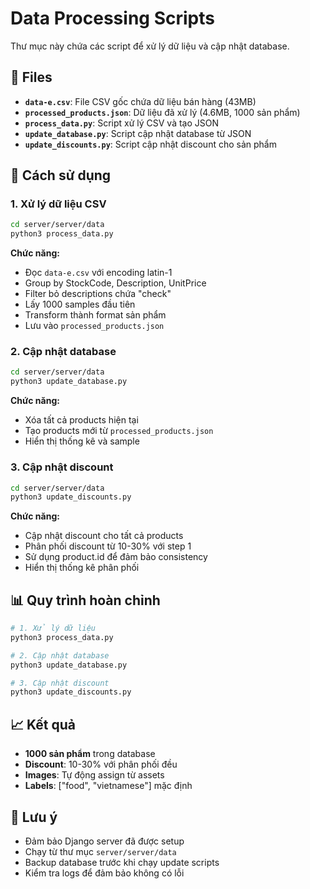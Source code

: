 # Data Processing Scripts

Thư mục này chứa các script để xử lý dữ liệu và cập nhật database.

## 📁 Files

- **`data-e.csv`**: File CSV gốc chứa dữ liệu bán hàng (43MB)
- **`processed_products.json`**: Dữ liệu đã xử lý (4.6MB, 1000 sản phẩm)
- **`process_data.py`**: Script xử lý CSV và tạo JSON
- **`update_database.py`**: Script cập nhật database từ JSON
- **`update_discounts.py`**: Script cập nhật discount cho sản phẩm

## 🚀 Cách sử dụng

### 1. Xử lý dữ liệu CSV
```bash
cd server/server/data
python3 process_data.py
```

**Chức năng:**
- Đọc `data-e.csv` với encoding latin-1
- Group by StockCode, Description, UnitPrice
- Filter bỏ descriptions chứa "check"
- Lấy 1000 samples đầu tiên
- Transform thành format sản phẩm
- Lưu vào `processed_products.json`

### 2. Cập nhật database
```bash
cd server/server/data
python3 update_database.py
```

**Chức năng:**
- Xóa tất cả products hiện tại
- Tạo products mới từ `processed_products.json`
- Hiển thị thống kê và sample

### 3. Cập nhật discount
```bash
cd server/server/data
python3 update_discounts.py
```

**Chức năng:**
- Cập nhật discount cho tất cả products
- Phân phối discount từ 10-30% với step 1
- Sử dụng product.id để đảm bảo consistency
- Hiển thị thống kê phân phối

## 📊 Quy trình hoàn chỉnh

```bash
# 1. Xử lý dữ liệu
python3 process_data.py

# 2. Cập nhật database
python3 update_database.py

# 3. Cập nhật discount
python3 update_discounts.py
```

## 📈 Kết quả

- **1000 sản phẩm** trong database
- **Discount**: 10-30% với phân phối đều
- **Images**: Tự động assign từ assets
- **Labels**: ["food", "vietnamese"] mặc định

## 🔧 Lưu ý

- Đảm bảo Django server đã được setup
- Chạy từ thư mục `server/server/data`
- Backup database trước khi chạy update scripts
- Kiểm tra logs để đảm bảo không có lỗi

